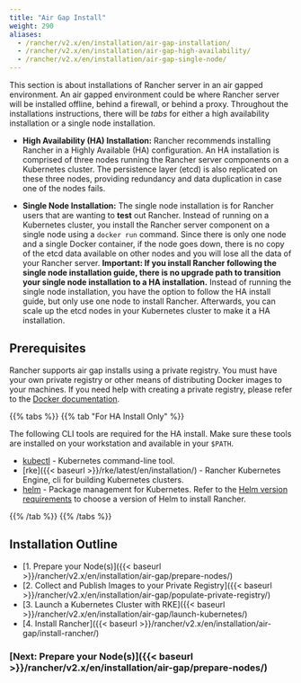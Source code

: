 ```yaml
---
title: "Air Gap Install"
weight: 290
aliases:
  - /rancher/v2.x/en/installation/air-gap-installation/
  - /rancher/v2.x/en/installation/air-gap-high-availability/
  - /rancher/v2.x/en/installation/air-gap-single-node/
---
```


This section is about installations of Rancher server in an air gapped environment. An air gapped environment could be where Rancher server will be installed offline, behind a firewall, or behind a proxy. Throughout the installations instructions, there will be _tabs_ for either a high availability installation or a single node installation.

* **High Availability (HA) Installation:** Rancher recommends installing Rancher in a Highly Available (HA) configuration. An HA installation is comprised of three nodes running the Rancher server components on a Kubernetes cluster. The persistence layer (etcd) is also replicated on these three nodes, providing redundancy and data duplication in case one of the nodes fails.

* **Single Node Installation:** The single node installation is for Rancher users that are wanting to **test** out Rancher. Instead of running on a Kubernetes cluster, you install the Rancher server component on a single node using a `docker run` command. Since there is only one node and a single Docker container, if the node goes down, there is no copy of the etcd data available on other nodes and you will lose all the data of your Rancher server. **Important: If you install Rancher following the single node installation guide, there is no upgrade path to transition your single node installation to a HA installation.** Instead of running the single node installation, you have the option to follow the HA install guide, but only use one node to install Rancher. Afterwards, you can scale up the etcd nodes in your Kubernetes cluster to make it a HA installation.

## Prerequisites

Rancher supports air gap installs using a private registry. You must have your own private registry or other means of distributing Docker images to your machines. If you need help with creating a private registry, please refer to the [Docker documentation](https://docs.docker.com/registry/).

{{% tabs %}}
{{% tab "For HA Install Only" %}}

The following CLI tools are required for the HA install. Make sure these tools are installed on your workstation and available in your `$PATH`.

* [kubectl](https://kubernetes.io/docs/tasks/tools/install-kubectl/#install-kubectl) - Kubernetes command-line tool.
* [rke]({{< baseurl >}}/rke/latest/en/installation/) - Rancher Kubernetes Engine, cli for building Kubernetes clusters.
* [helm](https://docs.helm.sh/using_helm/#installing-helm) - Package management for Kubernetes. Refer to the [Helm version requirements]({{<baseurl>}}/rancher/v2.x/en/installation/helm-version) to choose a version of Helm to install Rancher.

{{% /tab %}}
{{% /tabs %}}

## Installation Outline

- [1. Prepare your Node(s)]({{< baseurl >}}/rancher/v2.x/en/installation/air-gap/prepare-nodes/)
- [2. Collect and Publish Images to your Private Registry]({{< baseurl >}}/rancher/v2.x/en/installation/air-gap/populate-private-registry/)
- [3. Launch a Kubernetes Cluster with RKE]({{< baseurl >}}/rancher/v2.x/en/installation/air-gap/launch-kubernetes/)
- [4. Install Rancher]({{< baseurl >}}/rancher/v2.x/en/installation/air-gap/install-rancher/)


### [Next: Prepare your Node(s)]({{< baseurl >}}/rancher/v2.x/en/installation/air-gap/prepare-nodes/)
